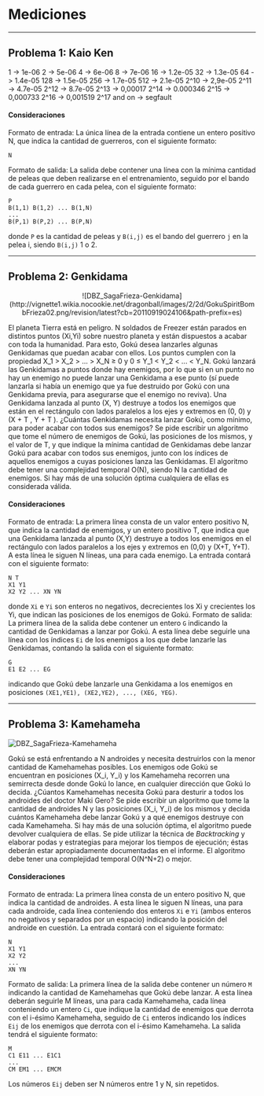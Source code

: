 Mediciones
===================
---------------

Problema 1: Kaio Ken
-------------

1 -> 1e-06
2 -> 5e-06
4 -> 6e-06
8 -> 7e-06
16 -> 1.2e-05
32 -> 1.3e-05
64 -> 1.4e-05
128 -> 1.5e-05
256 -> 1.7e-05
512 -> 2.1e-05
2^10 -> 2,9e-05
2^11 -> 4.7e-05
2^12 -> 8.7e-05
2^13 -> 0,00017
2^14 -> 0.000346
2^15 -> 0,000733
2^16 -> 0,001519
2^17 and on -> segfault


#### Consideraciones
Formato de entrada: La única línea de la entrada contiene un entero positivo N, que indica la cantidad de guerreros, con el siguiente formato:

    N

Formato de salida: La salida debe contener una línea con la mínima cantidad de peleas que deben realizarse en el entrenamiento, seguido por el bando de cada guerrero en cada pelea, con el siguiente formato:

    P
    B(1,1) B(1,2) ... B(1,N)
    ...
    B(P,1) B(P,2) ... B(P,N)

donde `P` es la cantidad de peleas y `B(i,j)` es el bando del guerrero `j` en la pelea i, siendo `B(i,j)` 1 o 2.


-----------
Problema 2: Genkidama
-------------

<center>
![DBZ_SagaFrieza-Genkidama](http://vignette1.wikia.nocookie.net/dragonball/images/2/2d/GokuSpiritBombFrieza02.png/revision/latest?cb=20110919024106&path-prefix=es)
</center>

El planeta Tierra está en peligro. N soldados de Freezer están parados en distintos puntos (Xi,Yi) sobre nuestro planeta y están dispuestos a acabar con toda la humanidad. Para esto, Gokú desea lanzarles algunas Genkidamas que puedan acabar con ellos. Los puntos cumplen con la propiedad X_1 > X_2 > ... > X_N ≥ 0 y 0 ≤ Y_1 < Y_2 < ... < Y_N. Gokú lanzará las Genkidamas a puntos donde hay enemigos, por lo que si en un punto no hay un enemigo no puede lanzar una Genkidama a ese punto (sí puede lanzarla si había un enemigo que ya fue destruido por Gokú con una Genkidama previa, para asegurarse que el enemigo no reviva). Una Genkidama lanzada al punto (X, Y) destruye a todos los enemigos que están en el rectángulo con lados paralelos a los ejes y extremos en (0, 0) y (X + T , Y + T ).
¿Cuántas Genkidamas necesita lanzar Gokú, como mínimo, para poder acabar con todos sus enemigos?
Se pide escribir un algoritmo que tome el número de enemigos de Gokú, las posiciones de los mismos, y el valor de T, y que indique la mínima cantidad de Genkidamas debe lanzar Gokú para acabar con todos sus enemigos, junto con los índices de aquellos enemigos a cuyas posiciones lanza las Genkidamas. El algoritmo debe tener una complejidad temporal O(N), siendo N la cantidad de enemigos. Si hay más de una solución óptima cualquiera de ellas es considerada válida.

#### Consideraciones

Formato de entrada: La primera línea consta de un valor entero positivo N, que indica la cantidad de enemigos, y un entero positivo T, que indica que una Genkidama lanzada al punto (X,Y) destruye a todos los enemigos en el rectángulo con lados paralelos a los ejes y extremos en (0,0) y (X+T, Y+T). A esta línea le siguen N líneas, una para cada enemigo. La entrada contará con el siguiente formato:

    N T
    X1 Y1
    X2 Y2 ... XN YN

donde `Xi` e `Yi` son enteros no negativos, decrecientes los Xi y crecientes los Yi, que indican las posiciones de los enemigos de Gokú.
Formato de salida: La primera línea de la salida debe contener un entero `G` indicando la cantidad de Genkidamas a lanzar por Gokú. A esta línea debe seguirle una línea con los índices `Ei` de los enemigos a los que debe lanzarle las Genkidamas, contando la salida con el siguiente formato:

    G
    E1 E2 ... EG

indicando que Gokú debe lanzarle una Genkidama a los enemigos en posiciones `(XE1,YE1), (XE2,YE2), ..., (XEG, YEG)`.

----------
Problema 3: Kamehameha
-------------

![DBZ_SagaFrieza-Kamehameha](http://dragonballuniverse.com/wp-content/uploads/2015/03/Goku-Kamehameha-e1427316789719.png)

Gokú se está enfrentando a N androides y necesita destruirlos con la menor cantidad de Kamehamehas posibles. Los enemigos ode Gokú se encuentran en posiciones (X_i, Y_i) y los Kamehameha recorren una semirrecta desde donde Gokú lo lance, en cualquier dirección que Gokú lo decida. ¿Cúantos Kamehamehas necesita Gokú para desturir a todos los androides del doctor Maki Gero?
Se pide escribir un algoritmo que tome la cantidad de androides N y las posiciones (X_i, Y_i) de los mismos y decida cuántos Kamehameha debe lanzar Gokú y a qué enemigos destruye con cada Kamehameha. Si hay más de una solución óptima, el algoritmo puede devolver cualquiera de ellas. Se pide utilizar la técnica de *Backtracking* y elaborar podas y estrategias para mejorar los tiempos de ejecución; éstas deberán estar apropiadamente documentadas en el informe. El algoritmo debe tener una complejidad temporal O(N^N+2) o mejor.

#### Consideraciones

Formato de entrada: La primera línea consta de un entero positivo N, que indica la cantidad de androides. A esta línea le siguen N líneas, una para cada androide, cada línea conteniendo dos enteros `Xi` e `Yi` (ambos enteros no negativos y separados por un espacio) indicando la posición del androide en cuestión. La entrada contará con el siguiente formato:

    N
    X1 Y1
    X2 Y2
    ...
    XN YN

Formato de salida: La primera línea de la salida debe contener un número `M` indicando la cantidad de Kamehamehas que Gokú debe lanzar. A esta línea deberán seguirle M líneas, una para cada Kamehameha, cada línea conteniendo un entero `Ci`, que indique la cantidad de enemigos que derrota con el i-ésimo Kamehameha, seguido de `Ci` enteros indicando los índices `Eij` de los enemigos que derrota con el i-ésimo Kamehameha. La salida tendrá el siguiente formato:

    M
    C1 E11 ... E1C1
    ...
    CM EM1 ... EMCM

Los números `Eij` deben ser N números entre 1 y N, sin repetidos.
